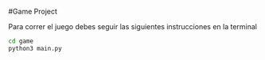 #Game Project

Para correr el juego debes seguir las siguientes instrucciones en la terminal

```sh
cd game
python3 main.py
```
